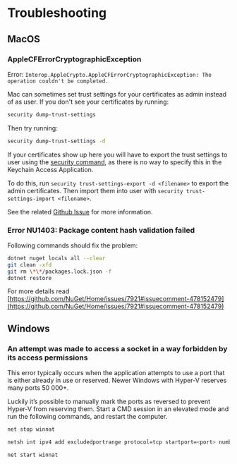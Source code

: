 # Troubleshooting

## MacOS

### AppleCFErrorCryptographicException

Error:
`Interop.AppleCrypto.AppleCFErrorCryptographicException: The operation couldn't be completed.`

Mac can sometimes set trust settings for your certificates as admin instead of as user. If you don't
see your certificates by running:

```bash
security dump-trust-settings
```

Then try running:

```bash
security dump-trust-settings -d
```

If your certificates show up here you will have to export the trust settings to user using the
[security command](https://ss64.com/osx/security.html), as there is no way to specify this in the
Keychain Access Application.

To do this, run `security trust-settings-export -d <filename>` to export the admin certificates.
Then import them into user with `security trust-settings-import <filename>`.

See the related [Github Issue](https://github.com/dotnet/runtime/issues/59703) for more information.

### Error NU1403: Package content hash validation failed

Following commands should fix the problem:

```bash
dotnet nuget locals all --clear
git clean -xfd
git rm \*\*/packages.lock.json -f
dotnet restore
```

For more details read
[https://github.com/NuGet/Home/issues/7921#issuecomment-478152479](https://github.com/NuGet/Home/issues/7921#issuecomment-478152479)

## Windows

### An attempt was made to access a socket in a way forbidden by its access permissions

This error typically occurs when the application attempts to use a port that is either already in
use or reserved. Newer Windows with Hyper-V reserves many ports 50 000+.

Luckily it’s possible to manually mark the ports as reversed to prevent Hyper-V from reserving them.
Start a CMD session in an elevated mode and run the following commands, and restart the computer.

```bash
net stop winnat

netsh int ipv4 add excludedportrange protocol=tcp startport=<port> numberofports=1 store=persistent

net start winnat
```
